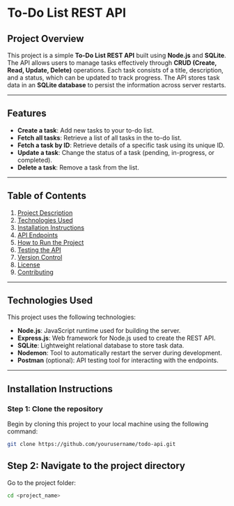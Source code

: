 # **To-Do List REST API**

## **Project Overview**

This project is a simple **To-Do List REST API** built using **Node.js** and **SQLite**. The API allows users to manage tasks effectively through **CRUD (Create, Read, Update, Delete)** operations. Each task consists of a title, description, and a status, which can be updated to track progress. The API stores task data in an **SQLite database** to persist the information across server restarts.

---

## **Features**
- **Create a task**: Add new tasks to your to-do list.
- **Fetch all tasks**: Retrieve a list of all tasks in the to-do list.
- **Fetch a task by ID**: Retrieve details of a specific task using its unique ID.
- **Update a task**: Change the status of a task (pending, in-progress, or completed).
- **Delete a task**: Remove a task from the list.

---

## **Table of Contents**

1. [Project Description](#project-description)
2. [Technologies Used](#technologies-used)
3. [Installation Instructions](#installation-instructions)
4. [API Endpoints](#api-endpoints)
5. [How to Run the Project](#how-to-run-the-project)
6. [Testing the API](#testing-the-api)
7. [Version Control](#version-control)
8. [License](#license)
9. [Contributing](#contributing)

---

## **Technologies Used**
This project uses the following technologies:

- **Node.js**: JavaScript runtime used for building the server.
- **Express.js**: Web framework for Node.js used to create the REST API.
- **SQLite**: Lightweight relational database to store task data.
- **Nodemon**: Tool to automatically restart the server during development.
- **Postman** (optional): API testing tool for interacting with the endpoints.

---

## **Installation Instructions**

### Step 1: Clone the repository

Begin by cloning this project to your local machine using the following command:

```bash
git clone https://github.com/yourusername/todo-api.git
```

## Step 2: Navigate to the project directory

Go to the project folder:

```bash
cd <project_name>

